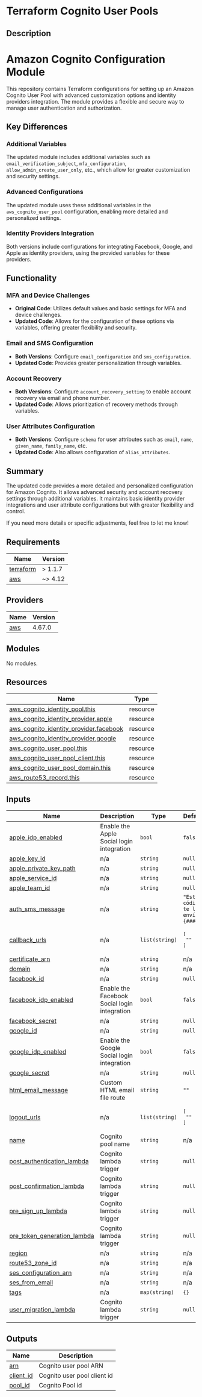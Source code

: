 # Terraform Cognito User Pools

## Description

# Amazon Cognito Configuration Module

This repository contains Terraform configurations for setting up an Amazon Cognito User Pool with advanced customization options and identity providers integration. The module provides a flexible and secure way to manage user authentication and authorization.

## Key Differences

### Additional Variables
The updated module includes additional variables such as `email_verification_subject`, `mfa_configuration`, `allow_admin_create_user_only`, etc., which allow for greater customization and security settings.

### Advanced Configurations
The updated module uses these additional variables in the `aws_cognito_user_pool` configuration, enabling more detailed and personalized settings.

### Identity Providers Integration
Both versions include configurations for integrating Facebook, Google, and Apple as identity providers, using the provided variables for these providers.

## Functionality

### MFA and Device Challenges
- **Original Code**: Utilizes default values and basic settings for MFA and device challenges.
- **Updated Code**: Allows for the configuration of these options via variables, offering greater flexibility and security.

### Email and SMS Configuration
- **Both Versions**: Configure `email_configuration` and `sms_configuration`.
- **Updated Code**: Provides greater personalization through variables.

### Account Recovery
- **Both Versions**: Configure `account_recovery_setting` to enable account recovery via email and phone number.
- **Updated Code**: Allows prioritization of recovery methods through variables.

### User Attributes Configuration
- **Both Versions**: Configure `schema` for user attributes such as `email`, `name`, `given_name`, `family_name`, etc.
- **Updated Code**: Also allows configuration of `alias_attributes`.

## Summary

The updated code provides a more detailed and personalized configuration for Amazon Cognito. It allows advanced security and account recovery settings through additional variables. It maintains basic identity provider integrations and user attribute configurations but with greater flexibility and control.

If you need more details or specific adjustments, feel free to let me know!

<!-- BEGIN_TF_DOCS -->
## Requirements

| Name | Version |
|------|---------|
| <a name="requirement_terraform"></a> [terraform](#requirement\_terraform) | > 1.1.7 |
| <a name="requirement_aws"></a> [aws](#requirement\_aws) | ~> 4.12 |

## Providers

| Name | Version |
|------|---------|
| <a name="provider_aws"></a> [aws](#provider\_aws) | 4.67.0 |

## Modules

No modules.

## Resources

| Name | Type |
|------|------|
| [aws_cognito_identity_pool.this](https://registry.terraform.io/providers/hashicorp/aws/latest/docs/resources/cognito_identity_pool) | resource |
| [aws_cognito_identity_provider.apple](https://registry.terraform.io/providers/hashicorp/aws/latest/docs/resources/cognito_identity_provider) | resource |
| [aws_cognito_identity_provider.facebook](https://registry.terraform.io/providers/hashicorp/aws/latest/docs/resources/cognito_identity_provider) | resource |
| [aws_cognito_identity_provider.google](https://registry.terraform.io/providers/hashicorp/aws/latest/docs/resources/cognito_identity_provider) | resource |
| [aws_cognito_user_pool.this](https://registry.terraform.io/providers/hashicorp/aws/latest/docs/resources/cognito_user_pool) | resource |
| [aws_cognito_user_pool_client.this](https://registry.terraform.io/providers/hashicorp/aws/latest/docs/resources/cognito_user_pool_client) | resource |
| [aws_cognito_user_pool_domain.this](https://registry.terraform.io/providers/hashicorp/aws/latest/docs/resources/cognito_user_pool_domain) | resource |
| [aws_route53_record.this](https://registry.terraform.io/providers/hashicorp/aws/latest/docs/resources/route53_record) | resource |

## Inputs

| Name | Description | Type | Default | Required |
|------|-------------|------|---------|:--------:|
| <a name="input_apple_idp_enabled"></a> [apple\_idp\_enabled](#input\_apple\_idp\_enabled) | Enable the Apple Social login integration | `bool` | `false` | no |
| <a name="input_apple_key_id"></a> [apple\_key\_id](#input\_apple\_key\_id) | n/a | `string` | `null` | no |
| <a name="input_apple_private_key_path"></a> [apple\_private\_key\_path](#input\_apple\_private\_key\_path) | n/a | `string` | `null` | no |
| <a name="input_apple_service_id"></a> [apple\_service\_id](#input\_apple\_service\_id) | n/a | `string` | `null` | no |
| <a name="input_apple_team_id"></a> [apple\_team\_id](#input\_apple\_team\_id) | n/a | `string` | `null` | no |
| <a name="input_auth_sms_message"></a> [auth\_sms\_message](#input\_auth\_sms\_message) | n/a | `string` | `"Este código te lo envía {####}"` | no |
| <a name="input_callback_urls"></a> [callback\_urls](#input\_callback\_urls) | n/a | `list(string)` | <pre>[<br>  ""<br>]</pre> | no |
| <a name="input_certificate_arn"></a> [certificate\_arn](#input\_certificate\_arn) | n/a | `string` | n/a | yes |
| <a name="input_domain"></a> [domain](#input\_domain) | n/a | `string` | n/a | yes |
| <a name="input_facebook_id"></a> [facebook\_id](#input\_facebook\_id) | n/a | `string` | `null` | no |
| <a name="input_facebook_idp_enabled"></a> [facebook\_idp\_enabled](#input\_facebook\_idp\_enabled) | Enable the Facebook Social login integration | `bool` | `false` | no |
| <a name="input_facebook_secret"></a> [facebook\_secret](#input\_facebook\_secret) | n/a | `string` | `null` | no |
| <a name="input_google_id"></a> [google\_id](#input\_google\_id) | n/a | `string` | `null` | no |
| <a name="input_google_idp_enabled"></a> [google\_idp\_enabled](#input\_google\_idp\_enabled) | Enable the Google Social login integration | `bool` | `false` | no |
| <a name="input_google_secret"></a> [google\_secret](#input\_google\_secret) | n/a | `string` | `null` | no |
| <a name="input_html_email_message"></a> [html\_email\_message](#input\_html\_email\_message) | Custom HTML email file route | `string` | `""` | no |
| <a name="input_logout_urls"></a> [logout\_urls](#input\_logout\_urls) | n/a | `list(string)` | <pre>[<br>  ""<br>]</pre> | no |
| <a name="input_name"></a> [name](#input\_name) | Cognito pool name | `string` | n/a | yes |
| <a name="input_post_authentication_lambda"></a> [post\_authentication\_lambda](#input\_post\_authentication\_lambda) | Cognito lambda trigger | `string` | `null` | no |
| <a name="input_post_confirmation_lambda"></a> [post\_confirmation\_lambda](#input\_post\_confirmation\_lambda) | Cognito lambda trigger | `string` | `null` | no |
| <a name="input_pre_sign_up_lambda"></a> [pre\_sign\_up\_lambda](#input\_pre\_sign\_up\_lambda) | Cognito lambda trigger | `string` | `null` | no |
| <a name="input_pre_token_generation_lambda"></a> [pre\_token\_generation\_lambda](#input\_pre\_token\_generation\_lambda) | Cognito lambda trigger | `string` | `null` | no |
| <a name="input_region"></a> [region](#input\_region) | n/a | `string` | n/a | yes |
| <a name="input_route53_zone_id"></a> [route53\_zone\_id](#input\_route53\_zone\_id) | n/a | `string` | n/a | yes |
| <a name="input_ses_configuration_arn"></a> [ses\_configuration\_arn](#input\_ses\_configuration\_arn) | n/a | `string` | n/a | yes |
| <a name="input_ses_from_email"></a> [ses\_from\_email](#input\_ses\_from\_email) | n/a | `string` | n/a | yes |
| <a name="input_tags"></a> [tags](#input\_tags) | n/a | `map(string)` | `{}` | no |
| <a name="input_user_migration_lambda"></a> [user\_migration\_lambda](#input\_user\_migration\_lambda) | Cognito lambda trigger | `string` | `null` | no |

## Outputs

| Name | Description |
|------|-------------|
| <a name="output_arn"></a> [arn](#output\_arn) | Cognito user pool ARN |
| <a name="output_client_id"></a> [client\_id](#output\_client\_id) | Cognito user pool client id |
| <a name="output_pool_id"></a> [pool\_id](#output\_pool\_id) | Cognito Pool id |
<!-- END_TF_DOCS -->